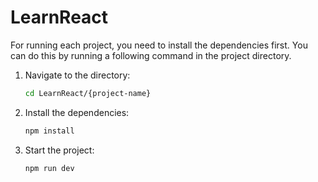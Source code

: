 # LearnReact

For running each project, you need to install the dependencies first.
You can do this by running a following command in the project directory.

1. Navigate to the directory:
    ```bash
    cd LearnReact/{project-name}

2. Install the dependencies:
    ```bash
    npm install

3. Start the project:
    ```bash
    npm run dev
